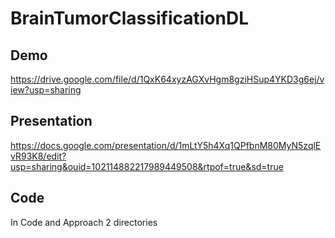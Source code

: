 # BrainTumorClassificationDL

## Demo
https://drive.google.com/file/d/1QxK64xyzAGXvHgm8gziHSup4YKD3g6ej/view?usp=sharing

## Presentation
https://docs.google.com/presentation/d/1mLtY5h4Xq1QPfbnM80MyN5zqlEvR93K8/edit?usp=sharing&ouid=102114882217989449508&rtpof=true&sd=true

## Code
In Code and Approach 2 directories
